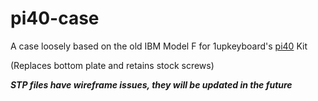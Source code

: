 # pi40-case
A case loosely based on the old IBM Model F for 1upkeyboard's [pi40](https://1upkeyboards.com/shop/keyboard-kits/diy-40-kits/pi40-keyboard-kit/#pcb-color) Kit

(Replaces bottom plate and retains stock screws)

***STP files have wireframe issues, they will be updated in the future***

